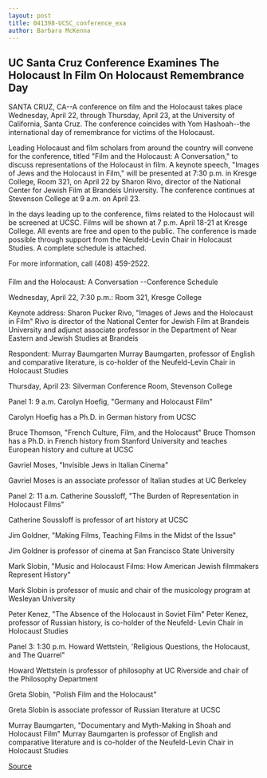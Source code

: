 ```yaml
---
layout: post
title: 041398-UCSC_conference_exa
author: Barbara McKenna
---
```


## UC Santa Cruz Conference Examines The Holocaust In Film On Holocaust Remembrance Day

SANTA CRUZ, CA--A conference on film and the Holocaust takes place Wednesday, April 22, through Thursday, April 23, at the University of California, Santa Cruz. The conference coincides with Yom Hashoah--the international day of remembrance for victims of the Holocaust.

Leading Holocaust and film scholars from around the country will convene for the conference, titled "Film and the Holocaust: A Conversation," to discuss representations of the Holocaust in film. A keynote speech, "Images of Jews and the Holocaust in Film," will be presented at 7:30 p.m. in Kresge College, Room 321, on April 22 by Sharon Rivo, director of the National Center for Jewish Film at Brandeis University. The conference continues at Stevenson College at 9 a.m. on April 23.

In the days leading up to the conference, films related to the Holocaust will be screened at UCSC. Films will be shown at 7 p.m. April 18-21 at Kresge College. All events are free and open to the public. The conference is made possible through support from the Neufeld-Levin Chair in Holocaust Studies. A complete schedule is attached.

For more information, call (408) 459-2522.

####

Film and the Holocaust: A Conversation --Conference Schedule

Wednesday, April 22, 7:30 p.m.: Room 321, Kresge College

Keynote address: Sharon Pucker Rivo, "Images of Jews and the Holocaust in Film" Rivo is director of the National Center for Jewish Film at Brandeis University and adjunct associate professor in the Department of Near Eastern and Jewish Studies at Brandeis

Respondent: Murray Baumgarten Murray Baumgarten, professor of English and comparative literature, is co-holder of the Neufeld-Levin Chair in Holocaust Studies

Thursday, April 23: Silverman Conference Room, Stevenson College

Panel 1: 9 a.m. Carolyn Hoefig, "Germany and Holocaust Film"

Carolyn Hoefig has a Ph.D. in German history from UCSC

Bruce Thomson, "French Culture, Film, and the Holocaust" Bruce Thomson has a Ph.D. in French history from Stanford University and teaches European history and culture at UCSC

Gavriel Moses, "Invisible Jews in Italian Cinema"

Gavriel Moses is an associate professor of Italian studies at UC Berkeley

Panel 2: 11 a.m. Catherine Soussloff, "The Burden of Representation in Holocaust Films"

Catherine Soussloff is professor of art history at UCSC

Jim Goldner, "Making Films, Teaching Films in the Midst of the Issue"

Jim Goldner is professor of cinema at San Francisco State University

Mark Slobin, "Music and Holocaust Films: How American Jewish filmmakers Represent History"

Mark Slobin is professor of music and chair of the musicology program at Wesleyan University

Peter Kenez, "The Absence of the Holocaust in Soviet Film" Peter Kenez, professor of Russian history, is co-holder of the Neufeld- Levin Chair in Holocaust Studies

Panel 3: 1:30 p.m. Howard Wettstein, 'Religious Questions, the Holocaust, and The Quarrel"

Howard Wettstein is professor of philosophy at UC Riverside and chair of the Philosophy Department

Greta Slobin, "Polish Film and the Holocaust"

Greta Slobin is associate professor of Russian literature at UCSC

Murray Baumgarten, "Documentary and Myth-Making in Shoah and Holocaust Film" Murray Baumgarten is professor of English and comparative literature and is co-holder of the Neufeld-Levin Chair in Holocaust Studies


[Source](http://www1.ucsc.edu/news_events/press_releases/archive/97-98/04-98/041398-UCSC_conference_exa.html "Permalink to 041398-UCSC_conference_exa")